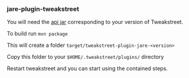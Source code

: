 ### jare-plugin-tweakstreet

You will need the [api jar](https://github.com/twineworks/tweakstreet-api) corresponding to your version of Tweakstreet. 

To build run `mvn package`

This will create a folder `target/tweakstreet-plugin-jare-<version>`

Copy this folder to your `$HOME/.tweakstreet/plugins/` directory

Restart tweakstreet and you can start using the contained steps.